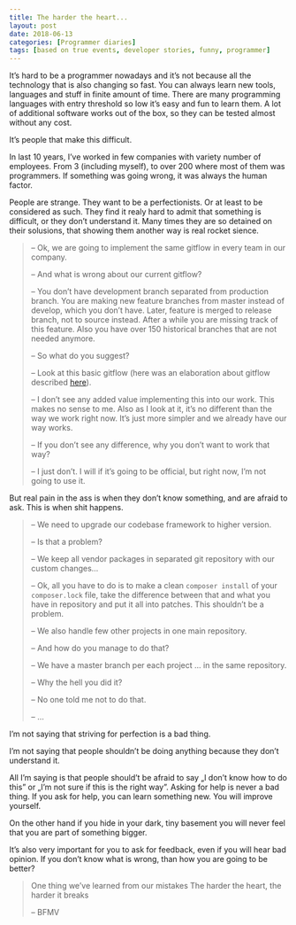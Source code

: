 ```yaml
---
title: The harder the heart...
layout: post
date: 2018-06-13
categories: [Programmer diaries]
tags: [based on true events, developer stories, funny, programmer]
---
```


It’s hard to be a programmer nowadays and it’s not because all the technology that is also changing so fast. You can always learn new tools, languages and stuff in finite amount of time. There are many programming languages with entry threshold so low it’s easy and fun to learn them. A lot of additional software works out of the box, so they can be tested almost without any cost.

It’s people that make this difficult.

In last 10 years, I’ve worked in few companies with variety number of employees. From 3 (including myself), to over 200 where most of them was programmers. If something was going wrong, it was always the human factor.

People are strange. They want to be a perfectionists. Or at least to be considered as such. They find it realy hard to admit that something is difficult, or they don’t understand it. Many times they are so detained on their solusions, that showing them another way is real rocket sience.

> – Ok, we are going to implement the same gitflow in every team in our company.
>
> – And what is wrong about our current gitflow?
> 
> – You don’t have development branch separated from production branch. You are making new feature branches from master instead of develop, which you don’t have. Later, feature is merged to release branch, not to source instead. After a while you are missing track of this feature. Also you have over 150 historical branches that are not needed anymore.
> 
> – So what do you suggest?
> 
> – Look at this basic gitflow (here was an elaboration about gitflow described [here](https://datasift.github.io/gitflow/IntroducingGitFlow.html)).
> 
> – I don’t see any added value implementing this into our work. This makes no sense to me. Also as I look at it, it’s no different than the way we work right now. It’s just more simpler and we already have our way works.
> 
> – If you don’t see any difference, why you don’t want to work that way?
> 
> – I just don’t. I will if it’s going to be official, but right now, I’m not going to use it.

But real pain in the ass is when they don’t know something, and are afraid to ask. This is when shit happens.

> – We need to upgrade our codebase framework to higher version.
>
> – Is that a problem?
>
> – We keep all vendor packages in separated git repository with our custom changes…
>
> – Ok, all you have to do is to make a clean `composer install` of your `composer.lock` file, take the difference between that and what you have in repository and put it all into patches. This shouldn’t be a problem.
>
> – We also handle few other projects in one main repository.
>
> – And how do you manage to do that?
>
> – We have a master branch per each project ... in the same repository.
>
> – Why the hell you did it?
>
> – No one told me not to do that.
>
> – ...

I’m not saying that striving for perfection is a bad thing.

I’m not saying that people shouldn’t be doing anything because they don’t understand it.

All I’m saying is that people should’t be afraid to say „I don’t know how to do this” or „I’m not sure if this is the right way”. Asking for help is never a bad thing. If you ask for help, you can learn something new. You will improve yourself.

On the other hand if you hide in your dark, tiny basement you will never feel that you are part of something bigger.

It’s also very important for you to ask for feedback, even if you will hear bad opinion. If you don’t know what is wrong, than how you are going to be better?

> One thing we’ve learned from our mistakes
> The harder the heart, the harder it breaks
>
> – BFMV
